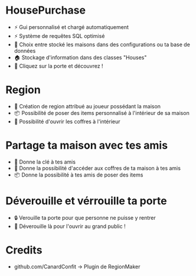 # HousePurchase

* ⚡ Gui personnalisé et chargé automatiquement
* ⚡ Système de requêtes SQL optimisé
* 📁 Choix entre stocké les maisons dans des configurations ou ta base de données
* 🏠 Stockage d'information dans des classes "Houses"
* 🚪 Cliquez sur la porte et découvrez !

# Region

* 🏴󠁳󠁬󠁷󠁿 Création de region attribué au joueur possédant la maison
* 📦 Possibilité de poser des items personnalisé à l'intérieur de sa maison
* 🧰 Possibilité d'ouvrir les coffres à l'intérieur

# Partage ta maison avec tes amis

* 🔑 Donne la clé à tes amis
* 🧰 Donne la possibilité d'accéder aux coffres de ta maison à tes amis
* 📦 Donne la possibilité à tes amis de poser des items

# Déverouille et vérrouille ta porte

* 🔒 Verouille ta porte pour que personne ne puisse y rentrer
* 🔐 Déverouille là pour l'ouvrir au grand public !

# Credits

* github.com/CanardConfit -> Plugin de RegionMaker
